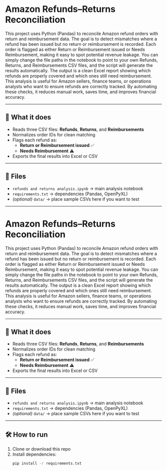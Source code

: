 # Amazon Refunds–Returns Reconciliation
This project uses Python (Pandas) to reconcile Amazon refund orders with return and reimbursement data. 
The goal is to detect mismatches where a refund has been issued but no return or reimbursement is recorded. 
Each order is flagged as either Return or Reimbursement issued or Needs Reimbursement, making it easy to spot potential revenue leakage.
You can simply change the file paths in the notebook to point to your own Refunds, Returns,
 and Reimbursements CSV files, and the script will generate the results automatically. 
The output is a clean Excel  report showing which refunds are properly covered and which ones still need reimbursement. 
This analysis is useful for Amazon sellers, finance teams, or operations 
analysts who want to ensure refunds are correctly tracked. By automating these checks, it reduces manual work, saves time, and improves financial accuracy.

---
## 🚀 What it does
- Reads three CSV files: **Refunds**, **Returns**, and **Reimbursements**  
- Normalizes order IDs for clean matching  
- Flags each refund as:
  - **Return or Reimbursement issued** ✅
  - **Needs Reimbursement** ⚠️  
- Exports the final results into Excel or CSV
---

## 📂 Files
- `refunds and returns analysis.ipynb` → main analysis notebook  
- `requirements.txt` → dependencies (Pandas, OpenPyXL)  
- *(optional)* `data/` → place sample CSVs here if you want to test  

---

# Amazon Refunds–Returns Reconciliation
This project uses Python (Pandas) to reconcile Amazon refund orders with return and reimbursement data. 
The goal is to detect mismatches where a refund has been issued but no return or reimbursement is recorded. 
Each order is flagged as either Return or Reimbursement issued or Needs Reimbursement, making it easy to spot potential revenue leakage.
You can simply change the file paths in the notebook to point to your own Refunds, Returns,
 and Reimbursements CSV files, and the script will generate the results automatically. 
The output is a clean Excel  report showing which refunds are properly covered and which ones still need reimbursement. 
This analysis is useful for Amazon sellers, finance teams, or operations 
analysts who want to ensure refunds are correctly tracked. By automating these checks, it reduces manual work, saves time, and improves financial accuracy.

---
## 🚀 What it does
- Reads three CSV files: **Refunds**, **Returns**, and **Reimbursements**  
- Normalizes order IDs for clean matching  
- Flags each refund as:
  - **Return or Reimbursement issued** ✅
  - **Needs Reimbursement** ⚠️  
- Exports the final results into Excel or CSV
---

## 📂 Files
- `refunds and returns analysis.ipynb` → main analysis notebook  
- `requirements.txt` → dependencies (Pandas, OpenPyXL)  
- *(optional)* `data/` → place sample CSVs here if you want to test  

---

## 🛠️ How to run
1. Clone or download this repo  
2. Install dependencies:  
   ```bash
   pip install -r requirements.txt
